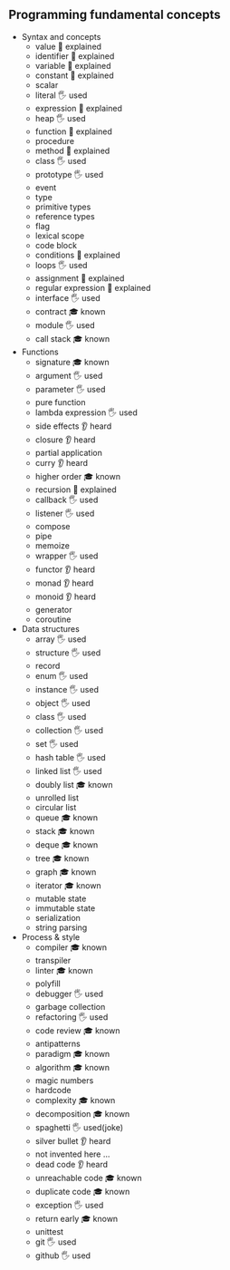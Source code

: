 ## Programming fundamental concepts

- Syntax and concepts
  - value 🙋 explained
  - identifier 🙋 explained
  - variable 🙋 explained
  - constant 🙋 explained
  - scalar 
  - literal 🖐️ used
  - expression 🙋 explained
  - heap 🖐️ used
  - function 🙋 explained
  - procedure 
  - method 🙋 explained
  - class 🖐️ used
  - prototype 🖐️ used
  - event 
  - type 
  - primitive types 
  - reference types 
  - flag 
  - lexical scope
  - code block 
  - conditions 🙋 explained
  - loops 🖐️ used
  - assignment 🙋 explained
  - regular expression 🙋 explained
  - interface 🖐️ used
  - contract 🎓 known
  - module 🖐️ used
  - call stack 🎓 known
- Functions
  - signature 🎓 known
  - argument 🖐️ used
  - parameter 🖐️ used
  - pure function 
  - lambda expression 🖐️ used
  - side effects 👂 heard
  - closure 👂 heard
  - partial application
  - curry 👂 heard
  - higher order 🎓 known
  - recursion 🙋 explained
  - callback 🖐️ used
  - listener 🖐️ used
  - compose
  - pipe
  - memoize
  - wrapper 🖐️ used
  - functor 👂 heard
  - monad 👂 heard
  - monoid 👂 heard
  - generator 
  - coroutine 
- Data structures
  - array 🖐️ used
  - structure 🖐️ used
  - record 
  - enum 🖐️ used
  - instance 🖐️ used
  - object 🖐️ used
  - class 🖐️ used
  - collection 🖐️ used
  - set 🖐️ used
  - hash table 🖐️ used
  - linked list 🖐️ used
  - doubly list 🎓 known
  - unrolled list 
  - circular list 
  - queue 🎓 known
  - stack 🎓 known
  - deque 🎓 known
  - tree 🎓 known
  - graph 🎓 known
  - iterator 🎓 known
  - mutable state 
  - immutable state 
  - serialization 
  - string parsing 
- Process & style
  - compiler 🎓 known
  - transpiler
  - linter 🎓 known
  - polyfill
  - debugger 🖐️ used
  - garbage collection 
  - refactoring 🖐️ used
  - code review 🎓 known
  - antipatterns 
  - paradigm 🎓 known
  - algorithm 🎓 known
  - magic numbers 
  - hardcode 
  - complexity 🎓 known
  - decomposition 🎓 known
  - spaghetti 🖐️ used(joke)
  - silver bullet 👂 heard
  - not invented here ...
  - dead code 👂 heard
  - unreachable code 🎓 known
  - duplicate code 🎓 known
  - exception 🖐️ used
  - return early 🎓 known
  - unittest 
  - git 🖐️ used
  - github 🖐️ used
